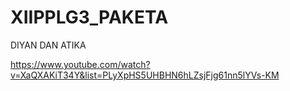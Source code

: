 # XIIPPLG3_PAKETA
DIYAN DAN ATIKA

https://www.youtube.com/watch?v=XaQXAKiT34Y&list=PLyXpHS5UHBHN6hLZsjFjg61nn5lYVs-KM
